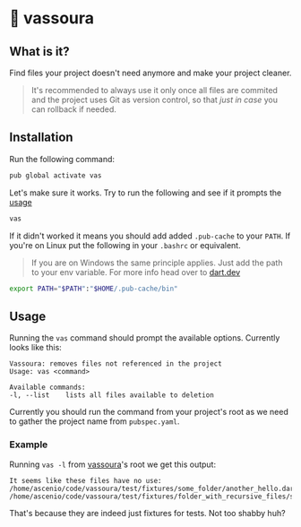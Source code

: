 # 🧹 vassoura

## What is it?

Find files your project doesn't need anymore and make your project cleaner.

> It's recommended to always use it only once all files are commited and the project uses Git as version control, so that *just in case* you can rollback if needed.

## Installation

Run the following command:

```sh
pub global activate vas
```


Let's make sure it works. Try to run the following and see if it prompts the [usage](#usage)
```sh
vas
```

If it didn't worked it means you should add  added `.pub-cache` to your `PATH`. If you're on Linux put the following in your `.bashrc` or equivalent.

> If you are on Windows the same principle applies. Just add the path to your env variable.
> For more info head over to [dart.dev](https://dart.dev/tools/pub/cmd/pub-global)

```sh
export PATH="$PATH":"$HOME/.pub-cache/bin"
```

## Usage

Running the `vas` command should prompt the available options. Currently looks like this:

```
Vassoura: removes files not referenced in the project
Usage: vas <command>

Available commands:
-l, --list    lists all files available to deletion
```

Currently you should run the command from your project's root as we need to gather the project name from `pubspec.yaml`.

### Example

Running `vas -l` from [vassoura](#vassoura)'s root we get this output:

```
It seems like these files have no use: 
/home/ascenio/code/vassoura/test/fixtures/some_folder/another_hello.dart
/home/ascenio/code/vassoura/test/fixtures/folder_with_recursive_files/some_folder/another_hello.dart
```

That's because they are indeed just fixtures for tests. Not too shabby huh?